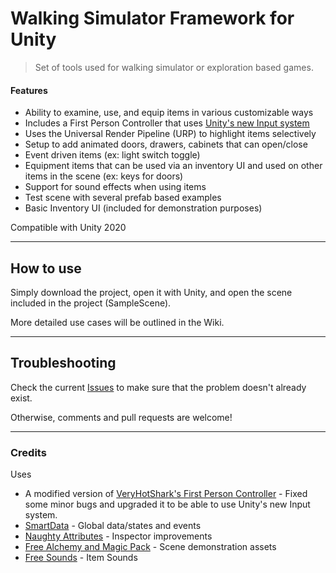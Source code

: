 # Walking Simulator Framework for Unity

> Set of tools used for walking simulator or exploration based games.

#### Features

* Ability to examine, use, and equip items in various customizable ways
* Includes a First Person Controller that uses [Unity's new Input system](https://docs.unity3d.com/Packages/com.unity.inputsystem@1.2/manual/index.html)
* Uses the Universal Render Pipeline (URP) to highlight items selectively
* Setup to add animated doors, drawers, cabinets that can open/close
* Event driven items (ex: light switch toggle)
* Equipment items that can be used via an inventory UI and used on other items in the scene (ex: keys for doors)
* Support for sound effects when using items 
* Test scene with several prefab based examples
* Basic Inventory UI (included for demonstration purposes)

Compatible with Unity 2020

---

## How to use

Simply download the project, open it with Unity, and open the scene included in the project (SampleScene).

More detailed use cases will be outlined in the Wiki.

---

## Troubleshooting

Check the current [Issues](https://github.com/fstelluti/WalkingSimulatorFramework/issues) to make sure that the problem doesn't already exist.

Otherwise, comments and pull requests are welcome!

---

### Credits

Uses

* A modified version of [VeryHotShark's First Person Controller](https://github.com/VeryHotShark/First-Person-Controller-VeryHotShark) - Fixed some minor bugs and upgraded it to be able to use Unity's new Input system.
* [SmartData](https://github.com/sigtrapgames/SmartData) - Global data/states and events
* [Naughty Attributes](https://github.com/dbrizov/NaughtyAttributes) - Inspector improvements 
* [Free Alchemy and Magic Pack](https://assetstore.unity.com/packages/3d/props/interior/free-alchemy-and-magic-pack-142991) - Scene demonstration assets
* [Free Sounds](https://freesound.org/) - Item Sounds
